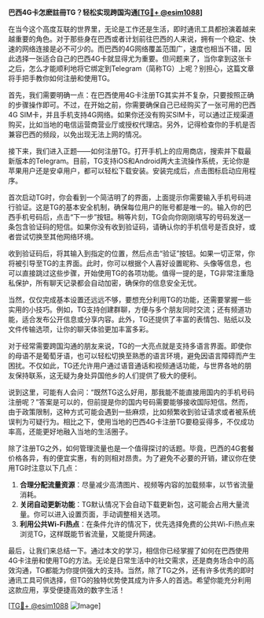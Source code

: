 **巴西4G卡怎麽註冊TG？轻松实现跨国沟通[[TG💪+ @esim1088](https://t.me/s/esim1088)]**

在当今这个高度互联的世界里，无论是工作还是生活，即时通讯工具都扮演着越来越重要的角色。对于那些身在巴西或者计划前往巴西的人来说，拥有一个稳定、快速的网络连接是必不可少的。而巴西的4G网络覆盖范围广，速度也相当不错，因此选择一张适合自己的巴西4G卡就显得尤为重要。但问题来了，当你拿到这张卡之后，怎么才能顺利地将它绑定到Telegram（简称TG）上呢？别担心，这篇文章将手把手教你如何注册和使用TG。

首先，我们需要明确一点：在巴西使用4G卡注册TG其实并不复杂，只要按照正确的步骤操作即可。不过，在开始之前，你需要确保自己已经购买了一张可用的巴西4G SIM卡，并且手机支持4G网络。如果你还没有购买SIM卡，可以通过正规渠道购买，比如当地的电信运营商营业厅或授权代理店。另外，记得检查你的手机是否兼容巴西的频段，以免出现无法上网的情况。

接下来，我们进入正题——如何注册TG。打开手机上的应用商店，搜索并下载最新版本的Telegram。目前，TG支持iOS和Android两大主流操作系统，无论你是苹果用户还是安卓用户，都可以轻松下载安装。安装完成后，点击图标启动应用程序。

首次启动TG时，你会看到一个简洁明了的界面，上面提示你需要输入手机号码进行验证。这是TG的基本安全机制，确保每位用户的账号都是唯一的。输入你的巴西手机号码后，点击“下一步”按钮。稍等片刻，TG会向你刚刚填写的号码发送一条包含验证码的短信。如果你没有收到验证码，请确认你的手机信号是否良好，或者尝试切换至其他网络环境。

收到验证码后，将其输入到指定的位置，然后点击“验证”按钮。如果一切正常，你将被引导至TG的主界面。此时，你可以根据个人喜好设置昵称、头像等信息，也可以直接跳过这些步骤，开始使用TG的各项功能。值得一提的是，TG非常注重隐私保护，所有聊天记录都会自动加密，确保你的信息安全无忧。

当然，仅仅完成基本设置还远远不够，要想充分利用TG的功能，还需要掌握一些实用的小技巧。例如，TG支持创建群聊，方便与多个朋友同时交流；还有频道功能，适合发布公开信息或分享内容。此外，TG还提供了丰富的表情包、贴纸以及文件传输选项，让你的聊天体验更加丰富多彩。

对于经常需要跨国沟通的朋友来说，TG的一大亮点就是支持多语言界面。即使你的母语不是葡萄牙语，也可以轻松切换至熟悉的语言环境，避免因语言障碍而产生困扰。不仅如此，TG还允许用户通过语音通话和视频通话功能，与世界各地的朋友保持联系，这无疑为身处异国他乡的人们提供了极大的便利。

说到这里，可能有人会问：“既然TG这么好用，那我能不能直接用国内的手机号码注册呢？”答案是可以的，但前提是你的国内号码需要能够接收国际短信。然而，由于政策限制，这种方式可能会遇到一些麻烦，比如频繁收到验证请求或者被系统误判为可疑行为。相比之下，使用当地的巴西4G卡注册TG要稳妥得多，不仅成功率高，还能更好地融入当地的生活圈子。

除了注册TG之外，如何管理流量也是一个值得探讨的话题。毕竟，巴西的4G套餐价格各异，有的便宜实惠，有的则相对昂贵。为了避免不必要的开销，建议你在使用TG时注意以下几点：

1. **合理分配流量资源**：尽量减少高清图片、视频等内容的加载频率，以节省流量消耗。
2. **关闭自动更新功能**：TG默认情况下会自动下载更新包，这可能会占用大量流量。你可以进入设置页面，手动调整相关选项。
3. **利用公共Wi-Fi热点**：在条件允许的情况下，优先选择免费的公共Wi-Fi热点来浏览TG，这样既能节省流量，又能提升网速。

最后，让我们来总结一下。通过本文的学习，相信你已经掌握了如何在巴西使用4G卡注册和使用TG的方法。无论是日常生活中的社交需求，还是商务场合中的高效沟通，TG都能为你提供强大的支持。当然，除了TG之外，还有许多优秀的即时通讯工具可供选择，但TG的独特优势使其成为许多人的首选。希望你能充分利用这款应用，享受便捷高效的数字生活！

[[TG💪+ @esim1088](https://t.me/s/esim1088) ![Image](https://i.postimg.cc/4NQfJmqS/Snipaste-2025-05-13-00-14-12.png)]